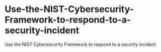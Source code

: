 # Use-the-NIST-Cybersecurity-Framework-to-respond-to-a-security-incident
Use the NIST Cybersecurity Framework to respond to a security incident
